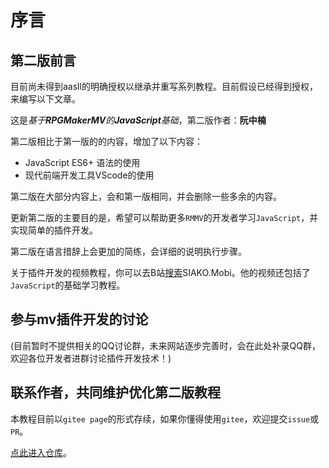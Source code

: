 # 序言

## 第二版前言
目前尚未得到aasll的明确授权以继承并重写系列教程。目前假设已经得到授权，来编写以下文章。

这是*基于**RPGMakerMV**的**JavaScript**基础*，第二版作者：**阮中楠**

第二版相比于第一版的的内容，增加了以下内容：
- JavaScript ES6+ 语法的使用
- 现代前端开发工具VScode的使用

第二版在大部分内容上，会和第一版相同，并会删除一些多余的内容。

更新第二版的主要目的是，希望可以帮助更多```RMMV```的开发者学习```JavaScript```，并实现简单的插件开发。

第二版在语言措辞上会更加的简练，会详细的说明执行步骤。

关于插件开发的视频教程，你可以去B站[搜索](https://search.bilibili.com/all?keyword=SIAKO.Mobi)SIAKO.Mobi。他的视频还包括了```JavaScript```的基础学习教程。

## 参与mv插件开发的讨论
(目前暂时不提供相关的QQ讨论群，未来网站逐步完善时，会在此处补录QQ群，欢迎各位开发者进群讨论插件开发技术！)

## 联系作者，共同维护优化第二版教程
本教程目前以```gitee page```的形式存续，如果你懂得使用```gitee```，欢迎提交```issue```或```PR```。

[点此进入仓库](https://gitee.com/HechiCollegeComputerAssociation/RPGMV-dev-notes)。
